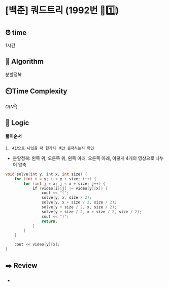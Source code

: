 # [백준] 쿼드트리 (1992번 🩶1️⃣)

## ⏰  **time**

1시간

## :pushpin: **Algorithm**

분할정복

## ⏲️**Time Complexity**

$O(N^2)$

## :round_pushpin: **Logic**

#### 풀이순서
```
1. 4칸으로 나눴을 때 한가지 색만 존재하는지 확인
```

- 분할정복: 왼쪽 위, 오른쪽 위, 왼쪽 아래, 오른쪽 아래, 이렇게 4개의 영상으로 나누어 압축 <br/>
```cpp
void solve(int y, int x, int size) {
	for (int i = y; i < y + size; i++) {
		for (int j = x; j < x + size; j++) {
			if (video[i][j] != video[y][x]) {
				cout << "(";
				solve(y, x, size / 2);
				solve(y, x + size / 2, size / 2);
				solve(y + size / 2, x, size / 2);
				solve(y + size / 2, x + size / 2, size / 2);
				cout << ")";
				return;
			}
		}
	}

	cout << video[y][x];
}
```

## :black_nib: **Review**

- 
